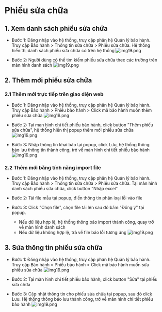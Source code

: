 # Phiếu sửa chữa

## 1. Xem danh sách phiếu sửa chữa
- Bước 1: Đăng nhập vào hệ thống, truy cập phân hệ Quản lý bảo hành. Truy cập Bảo hành > Thông tin sửa chữa > Phiếu sửa chữa. Hệ thống hiển thị danh sách phiếu sửa chữa có trên hệ thống
![img19.png](/img/psc/psc1.png)

- Bước 2: Người dùng có thể tìm kiếm phiếu sửa chữa theo các trường trên màn hình danh sách
![img19.png](/img/psc/psc2.png)

## 2. Thêm mới phiếu sửa chữa

### 2.1 Thêm mới trực tiếp trên giao diện web
- Bước 1: Đăng nhập vào hệ thống, truy cập phân hệ Quản lý bảo hành. Truy cập Bảo hành > Phiếu bảo hành > Click mã bảo hành muốn thêm phiếu sửa chữa
![img19.png](/img/tick/tick5.png)

- Bước 2: Tại màn hình chi tiết phiếu bảo hành, click button "Thêm phiếu sửa chữa", hệ thống hiển thị popup thêm mới phiếu sửa chữa
![img19.png](/img/psc/psc3.png)

- Bước 3: Nhập thông tin khai báo tại popup, click Lưu, hệ thống thông báo lưu thông tin thành công, trở về màn hình chi tiết phiếu bảo hành
![img19.png](/img/psc/psc4.png)

### 2.2 Thêm mới bằng tính năng import file
- Bước 1: Đăng nhập vào hệ thống, truy cập phân hệ Quản lý bảo hành. Truy cập Bảo hành > Thông tin sửa chữa > Phiếu sửa chữa. Tại màn hình danh sách phiếu sửa chữa, click button "Nhập excel"

- Bước 2: Tải file mẫu tại popup, điền thông tin phân loại lỗi vào file

- Bước 3: Click "Chọn file", chọn file tải lên sau đó bấm "Đồng ý" tại popup. 
  - Nếu dữ liệu hợp lệ, hệ thống thông báo import thành công, quay trở về màn hình danh sách
  - Nếu dữ liệu không hợp lệ, trả về file báo lỗi tương ứng
![img19.png](/img/psc/psc5.png)

## 3. Sửa thông tin phiếu sửa chữa
- Bước 1: Đăng nhập vào hệ thống, truy cập phân hệ Quản lý bảo hành. Truy cập Bảo hành > Phiếu bảo hành > Click mã bảo hành muốn sửa phiếu sửa chữa
![img19.png](/img/tick/tick5.png)

- Bước 2: Tại màn hình chi tiết phiếu bảo hành, click button "Sửa" tại phiếu sửa chữa

- Bước 3: Cập nhật thông tin cho phiếu sửa chữa tại popup, sau đó click Lưu. Hệ thống thông báo lưu thành công, trở về màn hình chi tiết phiếu bảo hành
![img19.png](/img/psc/psc6.png)



